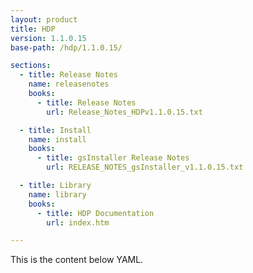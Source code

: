```yaml
---
layout: product
title: HDP
version: 1.1.0.15
base-path: /hdp/1.1.0.15/

sections:
  - title: Release Notes
    name: releasenotes
    books:
      - title: Release Notes
        url: Release_Notes_HDPv1.1.0.15.txt

  - title: Install
    name: install
    books:
      - title: gsInstaller Release Notes
        url: RELEASE_NOTES_gsInstaller_v1.1.0.15.txt

  - title: Library
    name: library
    books:
      - title: HDP Documentation
        url: index.htm

---
```


This is the content below YAML.

